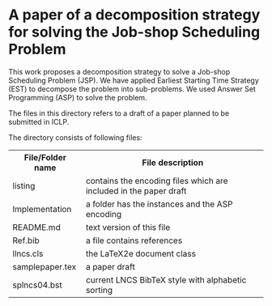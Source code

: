 # A paper of a decomposition strategy for solving the Job-shop Scheduling Problem 

This work proposes a decomposition strategy to solve a Job-shop Scheduling Problem (JSP). We have applied Earliest Starting Time Strategy (EST) to decompose the problem into sub-problems. We used Answer Set Programming (ASP) to solve the problem. 

The files in this directory refers to a draft of a paper planned to be submitted in ICLP. 

The directory consists of following files: 


<table>
<tr><th>File/Folder name</th><th>File description</th></tr>
<tr><td>listing</td><td>contains the encoding files which are included in the paper draft</td></tr>
<tr><td>Implementation</td><td>a folder has the instances and the ASP encoding</td></tr>
<tr><td>README.md</td><td>text version of this file</td></tr>
<tr><td>Ref.bib</td><td>a file contains references</td></tr>
<tr><td>llncs.cls</td><td>the LaTeX2e document class</td></tr>
<tr><td>samplepaper.tex</td><td>a paper draft</td></tr>
<tr><td>splncs04.bst</td><td>current LNCS BibTeX style with alphabetic sorting</td></tr>
</table>